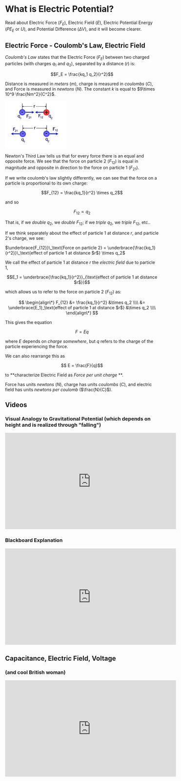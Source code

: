 # What is Electric Potential?

Read about Electric Force ($F_E$), Electric Field ($E$), Electric Potential Energy ($PE_E$ or $U$), and Potential Difference ($\Delta V$), and it will become clearer.



## Electric Force - Coulomb's Law, Electric Field

*Coulomb's Law* states that the Electric Force ($F_E$) between two charged particles (with charges $q_1$ and $q_2$), separated by a distance ($r$) is:

$$F_E = \frac{kq_1 q_2}{r^2}$$

Distance is measured in *meters* ($m$), charge is measured in *coulombs* ($C$), and Force is measured in *newtons* ($N$). The constant $k$ is equal to $9\times 10^9 \frac{Nm^2}{C^2}$.

<img src="coulomb1.jpg" width="200" alt="force"/>

Newton's Third Law tells us that for every force there is an equal and opposite force. We see that the force on particle 2 ($F_{12}$) is equal in magnitude and opposite in direction to the force on particle 1 ($F_{21}$).

If we write coulomb's law slightly differently, we can see that the force on a particle is proportional to its own charge:

$$F_{12} = \frac{kq_1}{r^2} \times q_2$$

and so

$$F_{12}\propto q_2$$

That is, if we *double* $q_2$, we *double* $F_{12}$; if we *triple* $q_2$, we *triple* $F_{12}$, etc..

If we think separately about the effect of particle 1 at distance $r$, and particle 2's charge, we see:


$\underbrace{F_{12}}\_\text{Force on particle 2} =  \underbrace{\frac{kq_1}{r^2}}\_\text{effect of particle 1 at distance $r$} \times q_2$

We call the effect of particle 1 at distance $r$ the *electric field* due to particle 1,

$$E_1 = \underbrace{\frac{kq_1}{r^2}}_{\text{effect of particle 1 at distance $r$}}$$

which allows us to refer to the force on particle 2 ($F_{12}$) as:

$$
\begin{align\*}
F_{12} &= \frac{kq_1}{r^2} &\times q_2 \\\\
&= \underbrace{E_1}_\text{effect of particle 1 at distance $r$} &\times q_2 \\\\
\end{align\*}
$$

This gives the equation

$$F = Eq$$

where $E$ depends on *charge somewhere*, but $q$ refers to the charge of the particle experiencing the force.

We can also rearrange this as

$$ E = \frac{F}{q}$$

to **characterize Electric Field as *Force per unit charge* **.

Force has units *newtons* ($N$), charge has units *coulombs* ($C$), and electric field has units *newtons per coulomb* ($\frac{N}{C}$).


## Videos

### Visual Analogy to Gravitational Potential (which depends on height and is realized through "falling")
<iframe width="560" height="315" src="https://www.youtube.com/embed/-Rb9guSEeVE?rel=0" frameborder="0" allow="autoplay; encrypted-media" allowfullscreen></iframe>

### Blackboard Explanation

<iframe width="560" height="315" src="https://www.youtube.com/embed/wT9AsY79f1k?rel=0" frameborder="0" allow="autoplay; encrypted-media" allowfullscreen></iframe>

## Capacitance, Electric Field, Voltage
### (and cool British woman)

<iframe width="560" height="315" src="https://www.youtube.com/embed/ZrMltpK6iAw?rel=0" frameborder="0" allow="autoplay; encrypted-media" allowfullscreen></iframe>
